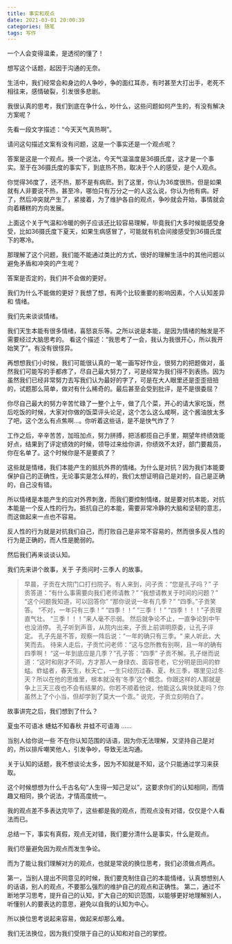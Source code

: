 ```yaml
---
title: 事实和观点
date: 2021-03-01 20:00:39
categories: 随笔
tags: 写作
---
```


一个人会变得温柔，是透彻的懂了！

<!-- more -->

想写这个话题，起因于沟通的无奈。

生活中，我们经常会和身边的人争吵，争的面红耳赤，有时甚至大打出手，老死不相往来，感情破裂，引发很多悲剧。

我很认真的思考，我们到底在争什么，吵什么，这些问题如何产生的，有没有解决方案呢？

先看一段文字描述：“今天天气真热啊”。

请问这句描述文案有没有问题，这是一个事实还是一个观点呢？

答案是这是一个观点。换一个说法，今天气温温度是36摄氏度，这才是一个事实。至于在36摄氏度的事实下，到底热不热，取决于个人的感受，是个人观点。

你觉得36度了，还不热，那不是有病麽。到了这里，你认为36度很热，但是如果就有人非要说不热，甚至冷，哪怕只有万分之一的人这么说，你认为他有病。好了，然后冲突就产生了，紧接着，为了维护各自的观点，争吵就会开始，事情就会向着糟糕的方向发展。

上面这个关于气温和冷暖的例子应该还比较容易理解，毕竟我们大多时候能感受身受，比如36摄氏度下夏天，如果生病感冒了，可能就有机会间接感受到36摄氏度下的寒冷。

那理解了这个问题，我们能不能通过类比的方式，很好的理解生活中的其他问题以避免矛盾和冲突的产生呢？

答案是否定的，我们并不会做的更好。

我们为什么不能做的更好？我想了想，有两个比较重要的影响因素，个人认知差异 和 情绪。

我们先来谈谈情绪。

我们天生本能有很多情绪，喜怒哀乐等。之所以说是本能，是因为情绪的触发是不需要经过大脑思考的。
看这个描述：“我思考了一会，我认为我很开心，所以我开始笑了”。有没有很怪异。

再想想我们小时候，我们可能很认真的一笔一画写好作业，很努力的把题做对，虽然我们可能写的手都疼了，尽自己最大努力了，可是经常为我们得不到表扬。因为虽然我们已经非常努力去写我们认为最好的字了，可是在大人眼里还是歪歪扭扭的，试题那么简单，做对有什么稀奇的。最后甚至会受到批评，是不是很委屈？

你尽自己最大的努力辛苦忙碌了一整个上午，做了几个菜，开心的请大家吃饭，然后吃饭的时候，大家对你做的饭菜评头论足，这个怎么这么咸啊，这个酱油放太多了吧，这个怎么有点焦啊...。你听着这些话，是不是快气炸了？

工作之后，辛辛苦苦，加班加点，努力拼搏，把活都揽自己手里，期望年终绩效能好点，结果到了评定绩效的时候，领导过来给你讲，你绩效不太好，部门要裁员，你在名单了。这个时候你是不是要疯了？

这些就是情绪，我们本能产生的抵抗外界的情绪。为什么是对抗？因为我们本能要保护自己的正确性，无论事实是怎么样的，我们太想证明自己是对的，自己是正确的，自己没有错。

所以情绪是本能产生的应对外界刺激，而我们要控制情绪，就是要对抗本能，对抗本能是一个反人性的行为。抵抗自己的本能，需要非常冷静的大脑和坚韧的意志，而这做起来一点也不容易。

反人性的行为就是对抗我们自己，而打败自己是非常不容易的，然而很多反人性的行为是正确的，而人性是脆弱的。


然后我们再来谈谈认知。

我们先来讲个故事，关于 子贡问时-三季人 的故事。
>   早晨，子贡在大院门口打扫院子。有人来到，问子贡：“您是孔子吗？”
    子贡答道：“有什么事需要向我们老师请教？”
    “我想请教关于时间的问题？”
    “这个问题我知道，可以回答你”
    “那你说说一年有几季？”
    “四季。”子贡笑答。
    “不对，一年只有三季！”
    “四季！！”
    “三季！！”
    “四季！！！”子贡理直气壮。
    “三季！！！”来人毫不示弱。
    然后就争论不止，一直争论到中午也没消停。
    孔子听到声音，从院内出来，子贡上前讲明原委，让孔子评定。
    孔子先是不答，观察一阵后说：“一年的确只有三季。“
    来人听此，大笑而去。
    待来人走后，子贡忙问老师：“这与您所教有别啊，且一年的确有四季啊！
    “这一年到底应是几季？”孔子答：“四季”
    子贡不解。孔子继而说道：“这时和刚才不同，方才那人一身绿衣、面容苍老，它分明是田间的蚱蜢。蚱蜢者，春天生，秋天亡，一生只经历过春、夏、秋三季，哪里见过冬天？所以在他的思维里，根本就没有‘冬季’这个概念。你跟这样的人那就是争上三天三夜也不会有结果的。你若不顺着他说，他能这么爽快就走吗？你虽然上了个小当，但却学到了莫大一个乖。”
    说完，子贡立刻明白了。

故事讲完之后，我们想到了什么？

夏虫不可语冰
蟪蛄不知春秋
井蛙不可语海
......

当别人给你说一些 不在你认知范围的话语，因为你无法理解，又坚持自己是对的，所以排斥嘲笑他人，引发争吵，导致无法沟通。

关于认知的话题，我不想谈论太多，因为不知就是不知，这个只能通过学习来获取。


这个时候想想为什么千古名句“人生得一知己足以”，这要求你们的认知相同，而情趣又相同，换个说法，才情高度统一。

我的观点差不多表达完毕了，这些都是我的观点，而观点没有对错，仅仅是个人看法而已。

总结一下，事实有真假，观点无对错，我们要分清什么是事实，什么是观点。

我们尽量避免因为观点而发生争论。

而为了能让我们理解对方的观点，也就是常说的换位思考，我们必须做点两点。

第一，当别人提出不同意见的时候，我们要克制住自己的本能情绪，认真想想别人的话语，别人的观点，不要那么强烈的维护自己的观点和正确性。
第二，通过不断地学习思考，提升自己的认知，扩大自己的知识范围，以能够更好地理解别人，听懂别人的要表达的意思，避免以自我的认知为中心。


所以换位思考说起来容易，做起来却那么难。

我们无法换位，因为我们受限于自己的认知和对自己的掌控。
